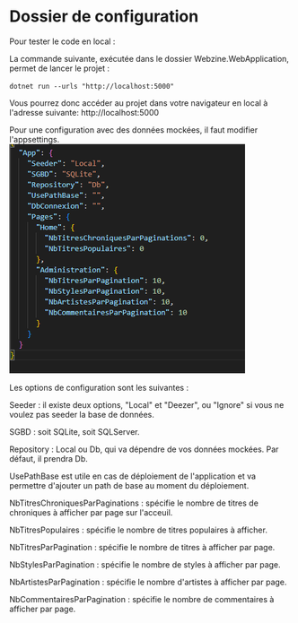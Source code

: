 ﻿# Dossier de configuration

Pour tester le code en local :

La commande suivante, exécutée dans le dossier Webzine.WebApplication, permet de
lancer le projet :

`dotnet run --urls "http://localhost:5000"`

Vous pourrez donc accéder au projet dans votre navigateur en local à l'adresse
suivante: http://localhost:5000

Pour une configuration avec des données mockées, il faut modifier l'appsettings.
![dossier appsetting](image.png)

Les options de configuration sont les suivantes :

Seeder : il existe deux options, "Local" et "Deezer", ou "Ignore" si vous ne
voulez pas seeder la base de données.

SGBD : soit SQLite, soit SQLServer.

Repository : Local ou Db, qui va dépendre de vos données mockées. Par défaut, il
prendra Db.

UsePathBase est utile en cas de déploiement de l'application et va permettre
d'ajouter un path de base au moment du déploiement.

NbTitresChroniquesParPaginations : spécifie le nombre de titres de chroniques à
afficher par page sur l'acceuil.

NbTitresPopulaires : spécifie le nombre de titres populaires à afficher.

NbTitresParPagination : spécifie le nombre de titres à afficher par page.

NbStylesParPagination : spécifie le nombre de styles à afficher par page.

NbArtistesParPagination : spécifie le nombre d'artistes à afficher par page.

NbCommentairesParPagination : spécifie le nombre de commentaires à afficher par
page.
